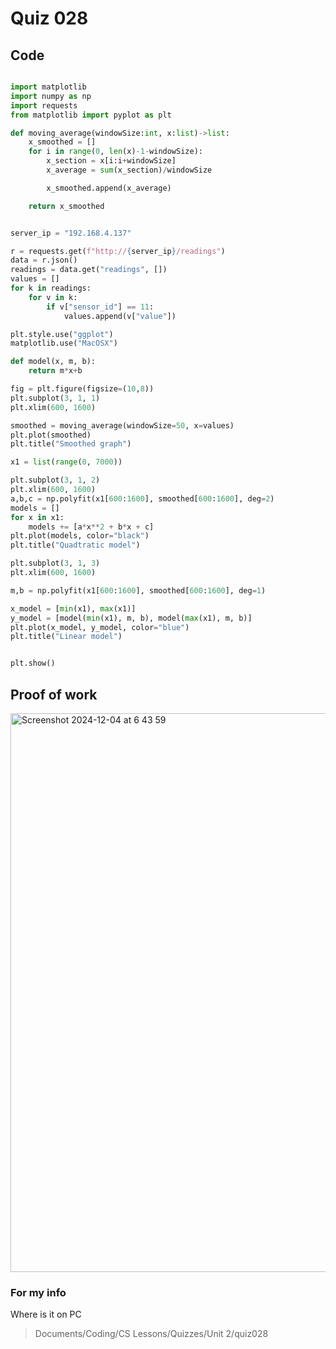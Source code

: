 # Quiz 028

## Code
```.py

import matplotlib
import numpy as np
import requests
from matplotlib import pyplot as plt

def moving_average(windowSize:int, x:list)->list:
    x_smoothed = []
    for i in range(0, len(x)-1-windowSize):
        x_section = x[i:i+windowSize]
        x_average = sum(x_section)/windowSize

        x_smoothed.append(x_average)

    return x_smoothed


server_ip = "192.168.4.137"

r = requests.get(f"http://{server_ip}/readings")
data = r.json()
readings = data.get("readings", [])
values = []
for k in readings:
    for v in k:
        if v["sensor_id"] == 11:
            values.append(v["value"])

plt.style.use("ggplot")
matplotlib.use("MacOSX")

def model(x, m, b):
    return m*x+b

fig = plt.figure(figsize=(10,8))
plt.subplot(3, 1, 1)
plt.xlim(600, 1600)

smoothed = moving_average(windowSize=50, x=values)
plt.plot(smoothed)
plt.title("Smoothed graph")

x1 = list(range(0, 7000))

plt.subplot(3, 1, 2)
plt.xlim(600, 1600)
a,b,c = np.polyfit(x1[600:1600], smoothed[600:1600], deg=2)
models = []
for x in x1:
    models += [a*x**2 + b*x + c]
plt.plot(models, color="black")
plt.title("Quadtratic model")

plt.subplot(3, 1, 3)
plt.xlim(600, 1600)

m,b = np.polyfit(x1[600:1600], smoothed[600:1600], deg=1)

x_model = [min(x1), max(x1)]
y_model = [model(min(x1), m, b), model(max(x1), m, b)]
plt.plot(x_model, y_model, color="blue")
plt.title("Linear model")


plt.show()

```

## Proof of work
<img width="894" alt="Screenshot 2024-12-04 at 6 43 59" src="https://github.com/user-attachments/assets/17b2bc8b-1401-4dbc-913a-1251bd97829a">

### For my info
Where is it on PC
>Documents/Coding/CS Lessons/Quizzes/Unit 2/quiz028
